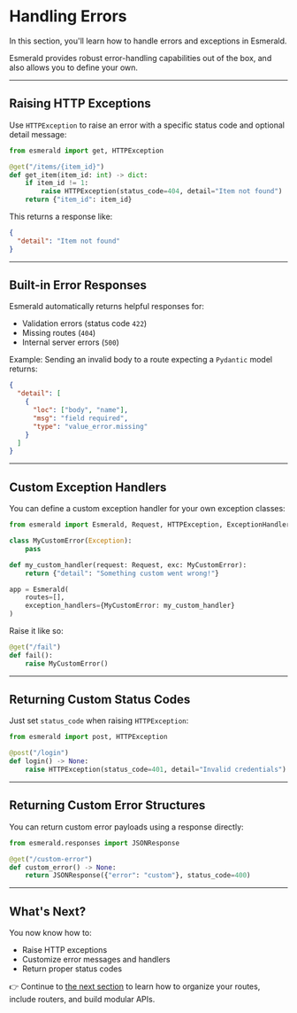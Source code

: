 # Handling Errors

In this section, you'll learn how to handle errors and exceptions in Esmerald.

Esmerald provides robust error-handling capabilities out of the box, and also allows you to define your own.

---

## Raising HTTP Exceptions

Use `HTTPException` to raise an error with a specific status code and optional detail message:

```python
from esmerald import get, HTTPException

@get("/items/{item_id}")
def get_item(item_id: int) -> dict:
    if item_id != 1:
        raise HTTPException(status_code=404, detail="Item not found")
    return {"item_id": item_id}
```

This returns a response like:

```json
{
  "detail": "Item not found"
}
```

---

## Built-in Error Responses

Esmerald automatically returns helpful responses for:

- Validation errors (status code `422`)
- Missing routes (`404`)
- Internal server errors (`500`)

Example: Sending an invalid body to a route expecting a `Pydantic` model returns:

```json
{
  "detail": [
    {
      "loc": ["body", "name"],
      "msg": "field required",
      "type": "value_error.missing"
    }
  ]
}
```

---

## Custom Exception Handlers

You can define a custom exception handler for your own exception classes:

```python
from esmerald import Esmerald, Request, HTTPException, ExceptionHandler

class MyCustomError(Exception):
    pass

def my_custom_handler(request: Request, exc: MyCustomError):
    return {"detail": "Something custom went wrong!"}

app = Esmerald(
    routes=[],
    exception_handlers={MyCustomError: my_custom_handler}
)
```

Raise it like so:

```python
@get("/fail")
def fail():
    raise MyCustomError()
```

---

## Returning Custom Status Codes

Just set `status_code` when raising `HTTPException`:

```python
from esmerald import post, HTTPException

@post("/login")
def login() -> None:
    raise HTTPException(status_code=401, detail="Invalid credentials")
```

---

## Returning Custom Error Structures

You can return custom error payloads using a response directly:

```python
from esmerald.responses import JSONResponse

@get("/custom-error")
def custom_error() -> None:
    return JSONResponse({"error": "custom"}, status_code=400)
```

---

## What's Next?

You now know how to:

- Raise HTTP exceptions
- Customize error messages and handlers
- Return proper status codes

👉 Continue to [the next section](05-routing.md) to learn how to organize your routes, include routers, and build modular APIs.
